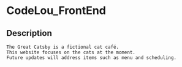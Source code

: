 # CodeLou_FrontEnd

## Description
```
The Great Catsby is a fictional cat café.
This website focuses on the cats at the moment.
Future updates will address items such as menu and scheduling. 
